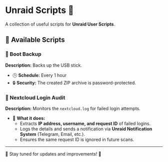 # Unraid Scripts 🚀

A collection of useful scripts for **Unraid User Scripts**.

## 📌 Available Scripts

### 🔹 Boot Backup
**Description:** Backs up the USB stick.
- 🕒 **Schedule:** Every 1 hour
- 🔒 **Security:** The created ZIP archive is password-protected.

### 🔹 Nextcloud Login Audit
**Description:** Monitors the `nextcloud.log` for failed login attempts.
- 🛑 **What it does:**
  - Extracts **IP address, username, and request ID** of failed logins.
  - Logs the details and sends a notification via **Unraid Notification System** (Telegram, Email, etc.).
  - Ensures the same request ID is ignored in future scans.

---
📢 Stay tuned for updates and improvements! 🚀
